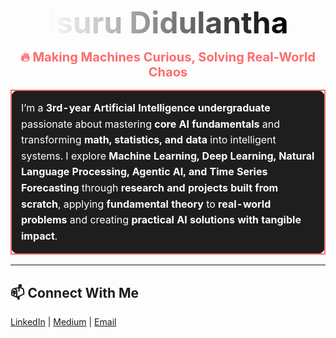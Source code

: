 <p align="center">
  <span style="font-size:48px; font-weight:bold; background: linear-gradient(to right, #ffffff, #000000); -webkit-background-clip: text; color: transparent;">Isuru Didulantha</span>
</p>

<p align="center">
  <span style="font-size:20px; color:#FF6B6B; font-weight:bold;">🔥 Making Machines Curious, Solving Real-World Chaos</span>
</p>

<p align="center">
<table>
  <tr>
    <td style="border:2px solid #FF6B6B; border-radius:12px; padding:15px; background-color:#1e1e1e; color:white; line-height:1.6;">
I’m a <b>3rd-year Artificial Intelligence undergraduate</b> passionate about mastering <b>core AI fundamentals</b> and transforming <b>math, statistics, and data</b> into intelligent systems. I explore <b>Machine Learning, Deep Learning, Natural Language Processing, Agentic AI, and Time Series Forecasting</b> through <b>research and projects built from scratch</b>, applying <b>fundamental theory</b> to <b>real-world problems</b> and creating <b>practical AI solutions with tangible impact</b>.
    </td>
  </tr>
</table>



---

## 📫 Connect With Me
[LinkedIn](https://www.linkedin.com/in/isurudidulantha) | [Medium](https://medium.com/@isurudidulantha) | [Email](mailto:isurudidulantha@gmail.com)  

